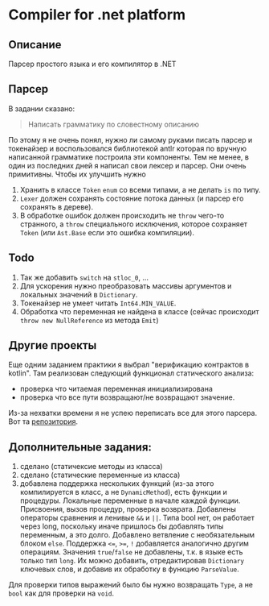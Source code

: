 # Compiler for .net platform

## Описание
Парсер простого языка и его компилятор в .NET

## Парсер
В задании сказано:

> Написать грамматику по словестному описанию

По этому я не очень понял, нужно ли самому руками писать парсер и токенайзер и воспользовался библиотекой antlr которая по вручную написанной грамматике построила эти компоненты.
Тем не менее, в один из последних дней я написал свои лексер и парсер. Они очень примитивны. Чтобы их улучшить нужно

1. Хранить в классе `Token` `enum` со всеми типами, а не делать `is` по типу.
2. `Lexer` должен сохранять состояние потока данных (и парсер его сохранять в дереве).
3. В обработке ошибок должен происходить не `throw` чего-то странного, а `throw` специального исключения, которое сохраняет `Token` (или `Ast.Base` если это ошибка компиляции).

## Todo
1. Так же добавить `switch` на `stloc_0`, ...
2. Для ускорения нужно преобразовать массивы аргументов и локальных значений в `Dictionary`.
3. Токенайзер не умеет читать `Int64.MIN_VALUE`.
4. Обработка что переменная не найдена в классе (сейчас происходит `throw new NullReference` из метода `Emit`)

## Другие проекты
Еще одним заданием практики я выбрал "верификацию контрактов в kotlin". Там реализован следующий функционал статического анализа:

* проверка что читаемая переменная инициализирована
* проверка что все пути возвращают/не возвращают значение.

Из-за нехватки времени я не успею переписать все для этого парсера. Вот та [репозитория](https://gitlab.com/kirilll.prokopenko/contracts-verification-task-solution/-/tree/master).

## Дополнительные задания:

1. сделано (статичексие методы из класса)
2. сделано (статические переменные из класса)
3. добавлена поддержка нескольких функций (из-за этого компилируется в класс, а не `DynamicMethod`), есть функции и процедуры. Локальные переменные в начале каждой функции. Присвоения, вызов процедур, проверка возврата. Добавлены операторы сравнения и ленивые `&&` и `||`. Типа bool нет, он работает через long, поскольку иначе пришлось бы добавлять типы переменным, а это долго. Добавлено ветвление с необязательным блоком `else`. Поддержка `<=`, `>=`, `!` добавляется аналогично другим операциям. Значения `true`/`false` не добавлены, т.к. в языке есть только тип `long`. Их можно добавить, отредактировав `Dictionary` ключевых слов, и добавив их обработку в функцию `ParseValue`.

Для проверки типов выражений было бы нужно возвращать `Type`, а не `bool` как для проверки на `void`.